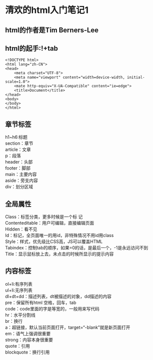 # 清欢的html入门笔记1
## html的作者是Tim Berners-Lee
## html的起手:!+tab
````
<!DOCTYPE html>
<html lang="zh-CN">
<head>
    <meta charset="UTF-8">
    <meta name="viewport" content="width=device-width, initial-scale=1.0">
    <mate http-equiv="X-UA-Compatible" content="ie=edge">
    <title>Document</title>
</head>
<body>   
</body>
</html>
````
## 章节标签
   h1~h6:标题  
   section：章节  
   article：文章   
   p：段落  
   header：头部  
   footer：脚部  
   main：主要内容  
   aside：旁支内容  
   div：划分区域
##  全局属性
   Class：标签分类，更多时候是一个标 记  
   Contenteditable：用户可编辑，直接编辑页面  
   Hidden：看不见  
   Id：标记，全页面唯一的用id，非特殊情况不用id用class  
   Style：样式，优先级比CSS高，JS可以覆盖HTML  
   Tabindex：控制tab的顺序，如果=0的话，是最后一个，-1是永远访问不到  
   Title：显示鼠标放上去，未点击的时候所显示的提示内容
##  内容标签
   ol+li:有序列表  
   ul+li:无序列表  
   dl+dt+dd：描述列表，dt被描述的对象，dd描述的内容  
   pre：保留所有html 空格，回车，tab  
   code：code里面的字是等宽的，一般用来写代码  
   hr：水平分割线  
   br：换行  
   a：超链接，默认当前页面打开，target=“-blank”就是新页面打开  
   em：语气上强调很重要  
   strong：内容本身很重要     
   quote：引用  
   blockquote：换行引用  

